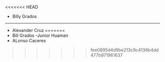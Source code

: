 <<<<<<< HEAD
- Billy Grados
----------------------------
- Alexander Cruz 
=======
-   Bill Grados 
-Junior Huaman
- ALonso Caceres

>>>>>>> fee0895d4d9be213c9c4136b4dd477b971961637
